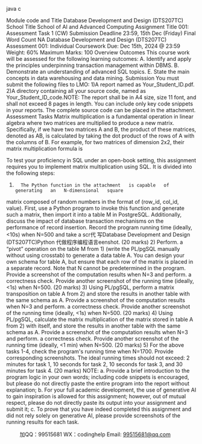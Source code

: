 java c

Module code and Title 
Database Development and Design (DTS207TC) 
School Title 
School of AI and Advanced Computing 
Assignment Title 
001: Assessment Task 1 (CW) 
Submission Deadline 
23:59, 15th Dec (Friday) 
Final Word Count 
NA 
Database Development and Design (DTS207TC) 
Assessment 001: Individual Coursework
Due: Dec   15th, 2024   @   23:59 Weight: 60%
Maximum Marks: 100
Overview  Outcomes 
This course work will be assessed for the following learning outcomes:
A. Identify and apply the principles underpinning transaction   management within   DBMS.
B. Demonstrate an understanding of advanced   SQL topics.
E. State the main concepts in data   warehousing   and   data   mining.
Submission 
You must submit the following files to   LMO:   1)A report named as Your_Student_ID.pdf.
2)A directory containing all your source code, named as Your_Student_ID_code.NOTE: The report shall be in A4 size,   size   11 font,   and   shall   not   exceed 8 pages   in   length. You   can include only key code snippets in your   reports. The   complete   source   code   can   be   placed   in   the attachment.
Assessment Tasks 
Matrix multiplication is a fundamental operation in   linear algebra where   two   matrices   are multiplied to produce a new matrix. Specifically,   if we   have two   matrices A   and   B, the   product      of these matrices, denoted as AB, is calculated by taking the   dot   product   of the   rows of A with   the columns of B. For example, for two matrices   of dimension   2x2, their   matrix   multiplication formula   is 

To test your proficiency in SQL under an open-book   setting,   this   assignment   requires   you to   implement matrix multiplication using SQL. It   is   divided   into the following   steps:
1)       The Python function in the attachment   is capable   of generating   an   N-dimensional   square
matrix composed of random numbers in the format of (row_id,   col_id,   value).   First,   use   a   Python program to invoke this function and generate such a   matrix, then   import   it   into   a table M in PostgreSQL. Additionally, discuss the impact   of database transaction   mechanisms   on the performance of record insertion. Record the   program   running   time   (ideally,   <10s) when   N=500 and take a scr代 写Database Development and Design (DTS207TC)Python
代做程序编程语言eenshot. (20   marks)
2)       Perform. a “pivot” operation on the table M from   1)   (write the   PL/pgSQL   manually   without   using crosstab) to generate a data table A. You can design your own schema for table A,      but ensure that each   row of the matrix is placed   in   a   separate   record.   Note that   N   cannot   be predetermined in the program. Provide   a screenshot   of the computation   results   when      N=3 and perform. a correctness check.   Provide another screenshot of the   running time (ideally,   <1s) when N=500. (20 marks)
3)       Using PL/pgSQL, perform   a   matrix transposition   on   table A from   2)   and   store   the   results   in   another table with the same schema as A. Provide a screenshot of the computation   results   when   N=3 and perform. a correctness check.   Provide another screenshot of the   running time (ideally,   <1s) when N=500. (20 marks)
4)       Using PL/pgSQL, calculate the   matrix   multiplication of the   matrix stored   in table A from   2)   with itself, and store the results in   another   table with   the   same   schema   as A.   Provide   a screenshot of the computation results when   N=3 and perform. a correctness   check.   Provide   another screenshot of the running time (ideally,   <1 min) when N=500. (20 marks) 
5)       For the above tasks   1-4, check the program's   running   time   when   N=1700.   Provide
corresponding screenshots. The ideal running times should not   exceed:   2   minutes for   task   1,   10 seconds for task 2,   10 seconds for task 3, and 30   minutes   for   task 4.   (20   marks)
NOTE:
a.          Provide a brief introduction to the   program   logic   in your own words;   including   code snippets is encouraged, but please do   not directly   paste the   entire   program   into   the   report   without explanation; b.       For your full academic development, the   use of generative AI to gain   inspiration   is   allowed      for this assignment; however, out of mutual respect,   please do   not   directly   paste   its   output   into   your assignment and submit   it;
c.       To prove that you have indeed completed this assignment   and   did   not   rely   solely   on   generative AI, please provide screenshots of the running   results for each   task.


         
加QQ：99515681  WX：codinghelp  Email: 99515681@qq.com
